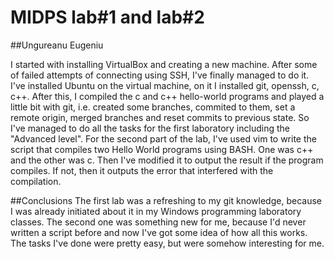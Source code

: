 MIDPS lab#1 and lab#2
=====
##Ungureanu Eugeniu

I started with installing VirtualBox and creating a new machine. After some of failed attempts of connecting using SSH, I've finally managed to do it. I've installed Ubuntu on the virtual machine, on it I installed git, openssh, c, c++. After this, I compiled the c and c++ hello-world programs and played a little bit with git, i.e. created some branches, commited to them, set a remote origin, merged branches and reset commits to previous state. So I've managed to do all the tasks for the first laboratory including the "Advanced level".
For the second part of the lab, I've used vim to write the script that compiles two Hello World programs using BASH. One was c++ and the other was c. Then I've modified it to output the result if the program compiles. If not, then it outputs the error that interfered with the compilation.

##Conclusions
The first lab was a refreshing to my git knowledge, because I was already initiated about it in my Windows programming laboratory classes. The second one was something new for me, because I'd never written a script before and now I've got some idea of how all this works. The tasks I've done were pretty easy, but were somehow interesting for me. 


